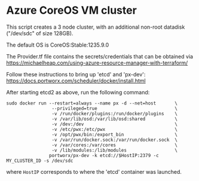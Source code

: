 # Azure CoreOS VM cluster

This script creates a 3 node cluster, with an additional non-root datadisk ("/dev/sdc" of size 128GB).

The default OS is CoreOS:Stable:1235.9.0

The Provider.tf file contains the secrets/credentials that can be obtained via
https://michaelheap.com/using-azure-resource-manager-with-terraform/

Follow these instructions to bring up 'etcd' and 'px-dev':
https://docs.portworx.com/scheduler/docker/install.html

After starting etcd2 as above, run the following command:

```
sudo docker run --restart=always --name px -d --net=host       \
                 --privileged=true                             \
                 -v /run/docker/plugins:/run/docker/plugins    \
                 -v /var/lib/osd:/var/lib/osd:shared           \
                 -v /dev:/dev                                  \
                 -v /etc/pwx:/etc/pwx                          \
                 -v /opt/pwx/bin:/export_bin                   \
                 -v /var/run/docker.sock:/var/run/docker.sock  \
                 -v /var/cores:/var/cores                      \
                 -v /lib/modules:/lib/modules                  \
                portworx/px-dev -k etcd://$HostIP:2379 -c MY_CLUSTER_ID -s /dev/sdc             
```                
where `HostIP` corresponds to where the 'etcd' container was launched.
